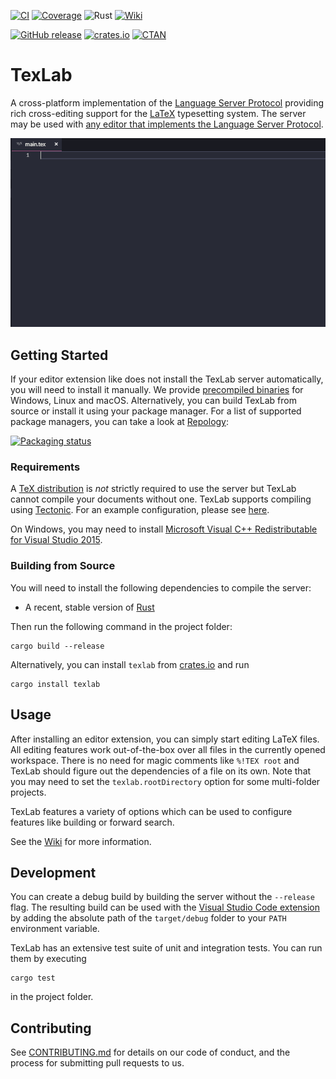 [![CI](https://github.com/latex-lsp/texlab/workflows/CI/badge.svg)](https://github.com/latex-lsp/texlab/actions)
[![Coverage](https://codecov.io/gh/latex-lsp/texlab/branch/master/graph/badge.svg)](https://codecov.io/gh/latex-lsp/texlab)
![Rust](https://img.shields.io/badge/rustc-1.60%2B-blue)
[![Wiki](https://img.shields.io/badge/docs-Wiki-success)](https://github.com/latex-lsp/texlab/wiki)

[![GitHub release](https://img.shields.io/github/release/latex-lsp/texlab?label=github)](https://github.com/latex-lsp/texlab/releases)
[![crates.io](https://img.shields.io/crates/v/texlab)](https://crates.io/crates/texlab)
[![CTAN](https://img.shields.io/ctan/v/texlab)](https://ctan.org/pkg/texlab)

# TexLab

A cross-platform implementation of the [Language Server Protocol](https://microsoft.github.io/language-server-protocol)
providing rich cross-editing support for the [LaTeX](https://www.latex-project.org/) typesetting system.
The server may be used with [any editor that implements the Language Server Protocol](https://microsoft.github.io/language-server-protocol/implementors/tools/).

![Demo](images/demo.gif)

## Getting Started

If your editor extension like does not install the TexLab server automatically,
you will need to install it manually.
We provide [precompiled binaries](https://github.com/latex-lsp/texlab/releases)
for Windows, Linux and macOS.
Alternatively, you can build TexLab from source or install it using your package manager.
For a list of supported package managers, you can take a look at [Repology](https://repology.org/project/texlab/versions):

[![Packaging status](https://repology.org/badge/vertical-allrepos/texlab.svg)](https://repology.org/project/texlab/versions)

### Requirements

A [TeX distribution](https://www.latex-project.org/get/#tex-distributions) is _not_ strictly required
to use the server but TexLab cannot compile your documents without one.
TexLab supports compiling using [Tectonic](https://tectonic-typesetting.github.io/).
For an example configuration, please see [here](https://github.com/latex-lsp/texlab/wiki/Tectonic).

On Windows, you may need to install [Microsoft Visual C++ Redistributable for Visual Studio 2015](https://www.microsoft.com/en-US/download/details.aspx?id=48145).

### Building from Source

You will need to install the following dependencies to compile the server:

- A recent, stable version of [Rust](https://rustup.rs/)

Then run the following command in the project folder:

```shell
cargo build --release
```

Alternatively, you can install `texlab` from [crates.io](https://crates.io/crates/texlab) and run

```shell
cargo install texlab
```

## Usage

After installing an editor extension, you can simply start editing LaTeX files. All editing features work out-of-the-box over all files in the currently opened workspace.
There is no need for magic comments like `%!TEX root`
and TexLab should figure out the dependencies of a file on its own.
Note that you may need to set the `texlab.rootDirectory` option for some multi-folder projects.

TexLab features a variety of options which can be used to configure features like building or forward search.

See the [Wiki](https://github.com/latex-lsp/texlab/wiki) for more information.

## Development

You can create a debug build by building the server without the `--release` flag.
The resulting build can be used with the [Visual Studio Code extension](https://github.com/latex-lsp/texlab-vscode)
by adding the absolute path of the `target/debug` folder to your `PATH` environment variable.

TexLab has an extensive test suite of unit and integration tests. You can run them by executing

```shell
cargo test
```

in the project folder.

## Contributing

See [CONTRIBUTING.md](CONTRIBUTING.md) for details on our code of conduct, and the process for submitting pull requests to us.
